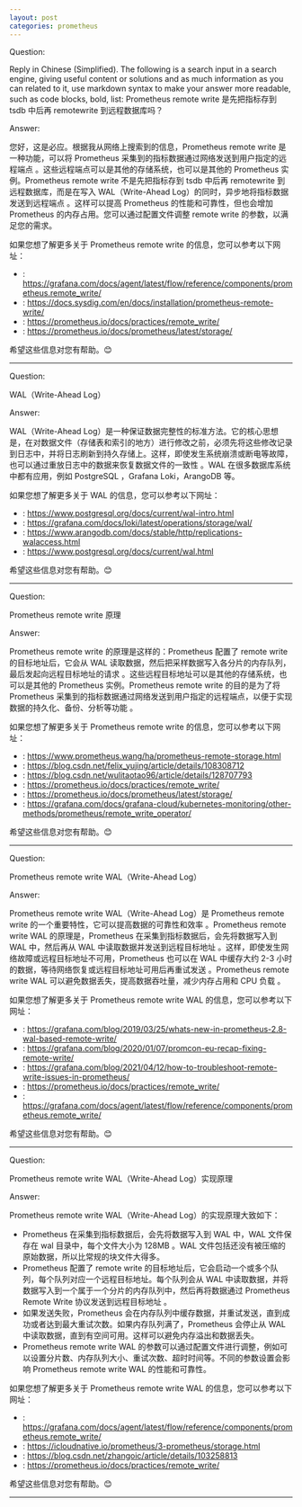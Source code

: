 ```yaml
---
layout: post
categories: prometheus
---
```

Question:

Reply in Chinese (Simplified).
The following is a search input in a search engine, giving useful content or solutions and as much information as you can related to it, use markdown syntax to make your answer more readable, such as code blocks, bold, list:
Prometheus remote write 是先把指标存到 tsdb 中后再 remotewrite 到远程数据库吗？

Answer:

您好，这是必应。根据我从网络上搜索到的信息，Prometheus remote write 是一种功能，可以将 Prometheus 采集到的指标数据通过网络发送到用户指定的远程端点 。这些远程端点可以是其他的存储系统，也可以是其他的 Prometheus 实例。Prometheus remote write 不是先把指标存到 tsdb 中后再 remotewrite 到远程数据库，而是在写入 WAL（Write-Ahead Log）的同时，异步地将指标数据发送到远程端点 。这样可以提高 Prometheus 的性能和可靠性，但也会增加 Prometheus 的内存占用。您可以通过配置文件调整 remote write 的参数，以满足您的需求。

如果您想了解更多关于 Prometheus remote write 的信息，您可以参考以下网址：

- : https://grafana.com/docs/agent/latest/flow/reference/components/prometheus.remote_write/
- : https://docs.sysdig.com/en/docs/installation/prometheus-remote-write/
- : https://prometheus.io/docs/practices/remote_write/
- : https://prometheus.io/docs/prometheus/latest/storage/

希望这些信息对您有帮助。😊


<hr/>

Question:

WAL（Write-Ahead Log）

Answer:

WAL（Write-Ahead Log）是一种保证数据完整性的标准方法。它的核心思想是，在对数据文件（存储表和索引的地方）进行修改之前，必须先将这些修改记录到日志中，并将日志刷新到持久存储上。这样，即使发生系统崩溃或断电等故障，也可以通过重放日志中的数据来恢复数据文件的一致性 。WAL 在很多数据库系统中都有应用，例如 PostgreSQL ，Grafana Loki，ArangoDB 等。

如果您想了解更多关于 WAL 的信息，您可以参考以下网址：

- : https://www.postgresql.org/docs/current/wal-intro.html
- : https://grafana.com/docs/loki/latest/operations/storage/wal/
- : https://www.arangodb.com/docs/stable/http/replications-walaccess.html
- : https://www.postgresql.org/docs/current/wal.html

希望这些信息对您有帮助。😊


<hr/>

Question:

Prometheus remote write 原理

Answer:

Prometheus remote write 的原理是这样的：Prometheus 配置了 remote write 的目标地址后，它会从 WAL 读取数据，然后把采样数据写入各分片的内存队列，最后发起向远程目标地址的请求  。这些远程目标地址可以是其他的存储系统，也可以是其他的 Prometheus 实例。Prometheus remote write 的目的是为了将 Prometheus 采集到的指标数据通过网络发送到用户指定的远程端点，以便于实现数据的持久化、备份、分析等功能  。

如果您想了解更多关于 Prometheus remote write 的信息，您可以参考以下网址：

- : https://www.prometheus.wang/ha/prometheus-remote-storage.html
- : https://blog.csdn.net/felix_yujing/article/details/108308712
- : https://blog.csdn.net/wulitaotao96/article/details/128707793
- : https://prometheus.io/docs/practices/remote_write/
- : https://prometheus.io/docs/prometheus/latest/storage/
- : https://grafana.com/docs/grafana-cloud/kubernetes-monitoring/other-methods/prometheus/remote_write_operator/

希望这些信息对您有帮助。😊


<hr/>

Question:

Prometheus remote write WAL（Write-Ahead Log）

Answer:

Prometheus remote write WAL（Write-Ahead Log）是 Prometheus remote write 的一个重要特性，它可以提高数据的可靠性和效率  。Prometheus remote write WAL 的原理是，Prometheus 在采集到指标数据后，会先将数据写入到 WAL 中，然后再从 WAL 中读取数据并发送到远程目标地址   。这样，即使发生网络故障或远程目标地址不可用，Prometheus 也可以在 WAL 中缓存大约 2-3 小时的数据，等待网络恢复或远程目标地址可用后再重试发送   。Prometheus remote write WAL 可以避免数据丢失，提高数据吞吐量，减少内存占用和 CPU 负载  。

如果您想了解更多关于 Prometheus remote write WAL 的信息，您可以参考以下网址：

- : https://grafana.com/blog/2019/03/25/whats-new-in-prometheus-2.8-wal-based-remote-write/
- : https://grafana.com/blog/2020/01/07/promcon-eu-recap-fixing-remote-write/
- : https://grafana.com/blog/2021/04/12/how-to-troubleshoot-remote-write-issues-in-prometheus/
- : https://prometheus.io/docs/practices/remote_write/
- : https://grafana.com/docs/agent/latest/flow/reference/components/prometheus.remote_write/

希望这些信息对您有帮助。😊


<hr/>

Question:

Prometheus remote write WAL（Write-Ahead Log）实现原理

Answer:

Prometheus remote write WAL（Write-Ahead Log）的实现原理大致如下：

- Prometheus 在采集到指标数据后，会先将数据写入到 WAL 中，WAL 文件保存在 wal 目录中，每个文件大小为 128MB  。WAL 文件包括还没有被压缩的原始数据，所以比常规的块文件大得多。
- Prometheus 配置了 remote write 的目标地址后，它会启动一个或多个队列，每个队列对应一个远程目标地址。每个队列会从 WAL 中读取数据，并将数据写入到一个属于一个分片的内存队列中，然后再将数据通过 Prometheus Remote Write 协议发送到远程目标地址 。
- 如果发送失败，Prometheus 会在内存队列中缓存数据，并重试发送，直到成功或者达到最大重试次数。如果内存队列满了，Prometheus 会停止从 WAL 中读取数据，直到有空间可用。这样可以避免内存溢出和数据丢失。
- Prometheus remote write WAL 的参数可以通过配置文件进行调整，例如可以设置分片数、内存队列大小、重试次数、超时时间等。不同的参数设置会影响 Prometheus remote write WAL 的性能和可靠性。

如果您想了解更多关于 Prometheus remote write WAL 的信息，您可以参考以下网址：

- : https://grafana.com/docs/agent/latest/flow/reference/components/prometheus.remote_write/
- : https://icloudnative.io/prometheus/3-prometheus/storage.html
- : https://blog.csdn.net/zhangoic/article/details/103258813
- : https://prometheus.io/docs/practices/remote_write/

希望这些信息对您有帮助。😊


<hr/>

